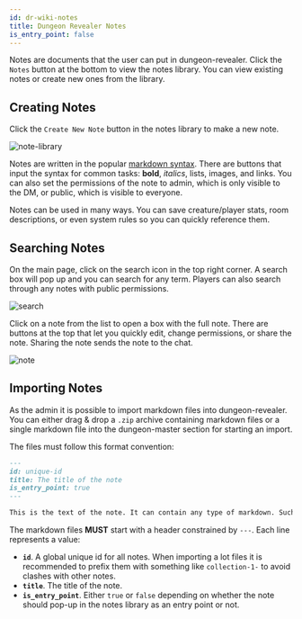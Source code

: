 ```yaml
---
id: dr-wiki-notes
title: Dungeon Revealer Notes
is_entry_point: false
---
```


Notes are documents that the user can put in dungeon-revealer. Click the `Notes` button at the bottom to view the notes library. You can view existing notes or create new ones from the library. 

## Creating Notes

Click the `Create New Note` button in the notes library to make a new note.

![note-library](https://user-images.githubusercontent.com/9096667/87478741-e51d9c00-c5ef-11ea-867f-348e195b71d6.png)

 Notes are written in the popular [markdown syntax](https://guides.github.com/features/mastering-markdown/). There are buttons that input the syntax for common tasks: **bold**, *italics*, lists, images, and links. You can also set the permissions of the note to admin, which is only visible to the DM, or public, which is visible to everyone.

Notes can be used in many ways. You can save creature/player stats, room descriptions, or even system rules so you can quickly reference them. 

## Searching Notes
On the main page, click on the search icon in the top right corner. A search box will pop up and you can search for any term. Players can also search through any notes with public permissions.

![search](https://user-images.githubusercontent.com/9096667/87480101-4181bb00-c5f2-11ea-95f1-34a13e3c75f2.png)

Click on a note from the list to open a box with the full note. There are buttons at the top that let you quickly edit, change permissions, or share the note. Sharing the note sends the note to the chat.

![note](https://user-images.githubusercontent.com/9096667/87480109-434b7e80-c5f2-11ea-9d78-0e51fadf2196.png)

## Importing Notes

As the admin it is possible to import markdown files into dungeon-revealer.
You can either drag & drop a `.zip` archive containing markdown files or a single markdown file into the dungeon-master section for starting an import.

The files must follow this format convention:

```md
---
id: unique-id
title: The title of the note
is_entry_point: true
---

This is the text of the note. It can contain any type of markdown. Such as **bold text** or [links](http://google.de).
```

The markdown files **MUST** start with a header constrained by `---`.
Each line represents a value:

- **`id`**. A global unique id for all notes. When importing a lot files it is recommended to prefix them with something like `collection-1-` to avoid clashes with other notes.
- **`title`**. The title of the note.
- **`is_entry_point`**. Either `true` or `false` depending on whether the note should pop-up in the notes library as an entry point or not.

